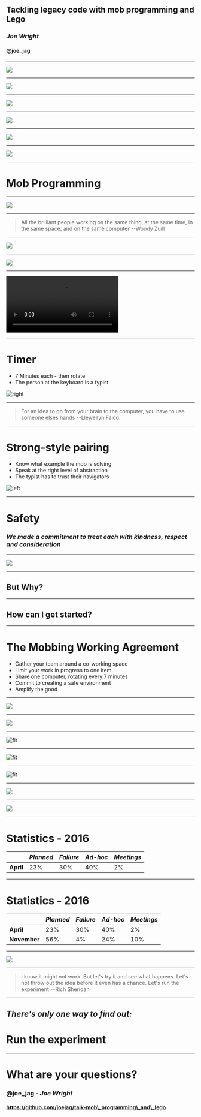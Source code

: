 ## Tackling legacy code with mob programming and Lego

### *Joe Wright*
#### __@joe_jag__

---

![](images/glasgow.jpg)

---

![](images/car_sales.jpg)

---

![](images/too_much_work.jpg)

---

![](images/construction.jpg)

---

![](images/fix_car.jpg)

---

![](images/boat.jpg)

---

# Mob Programming

---

![](images/hands_raised.jpg)

---

> All the brilliant people working on the same thing, at the same time, in the same space, and on the same computer
--Woody Zuill

---

![](images/kim-jong-un-scary.jpg)

---

![](images/kim-jong-un-happy.jpg)

---

![](images/mob_hunter.mp4)

---

# Timer

* 7 Minutes each - then rotate
* The person at the keyboard is a typist

![right](images/stop-watch.png)

---

> For an idea to go from your brain to the computer, you have to use someone elses hands
--Llewellyn Falco.

---

# Strong-style pairing

* Know what example the mob is solving
* Speak at the right level of abstraction
* The typist has to trust their navigators

![left](images/arm_wrestle.jpg)

---

# Safety

### *We made a commitment to treat each with kindness, respect and consideration*

---

![](images/ideal_size.jpg)

---

## But Why?

---

## How can I get started?

---

# The Mobbing Working Agreement

* Gather your team around a co-working space
* Limit your work in progress to one item
* Share one computer, rotating every 7 minutes
* Commit to creating a safe environment
* Amplify the good

---

![](images/glasgow.jpg)

---

![](images/measure.jpg)

---

![fit](images/lego_1.png)

---

![fit](images/lego_2.png)

---

![fit](images/lego_3.png)

---

![](images/glasgow.jpg)

---

![](images/23.jpg)

---

# Statistics - 2016

|            | *Planned* | *Failure* | *Ad-hoc* | *Meetings* |
| ---        | ---     | ---     | ---    | ---      |
| __April__  | 23%     | 30%     | 40%    | 2%       |

---

# Statistics - 2016

|            | *Planned* | *Failure* | *Ad-hoc* | *Meetings* |
| ---        | ---     | ---     | ---    | ---      |
| __April__      | 23%     | 30%     | 40%    | 2%       |
| __November__   | 56%     | 4%      | 24%    | 10%      |

---

![](images/glasgow.jpg)

---

> I know it might not work. But let's try it and see what happens. Let's not throw out the idea before it even has a chance. Let's run the experiment
--Rich Sheridan

---

## *There's only one way to find out:*
# Run the experiment

---

# What are your questions?

### __@joe_jag__ - *Joe Wright*
#### https://github.com/joejag/talk-mob\_programming\_and\_lego
